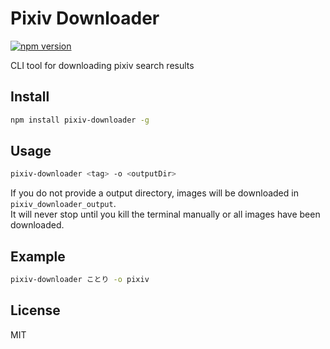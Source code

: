 # Pixiv Downloader
[![npm version](https://badge.fury.io/js/pixiv-downloader.svg)](https://badge.fury.io/js/pixiv-downloader)

CLI tool for downloading pixiv search results

## Install
```bash
npm install pixiv-downloader -g
```

## Usage
```bash
pixiv-downloader <tag> -o <outputDir>
```

If you do not provide a output directory, images will be downloaded in `pixiv_downloader_output`.  
It will never stop until you kill the terminal manually or all images have been downloaded.

## Example
```bash
pixiv-downloader ことり -o pixiv
```

## License
MIT